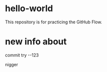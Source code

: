 # hello-world
This repository is for practicing the GitHub Flow.

# new info about
commit try --123

nigger